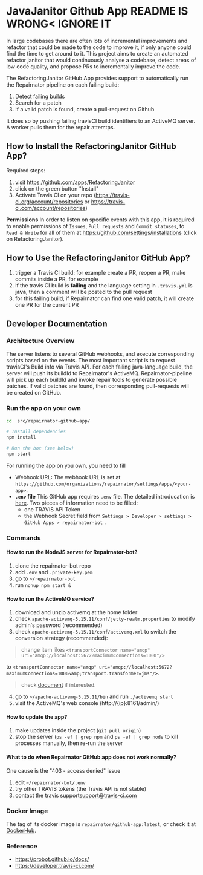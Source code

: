 # JavaJanitor Github App README IS WRONG< IGNORE IT

In large codebases there are often lots of incremental improvements and refactor that could be made to the code to
improve it, if only anyone could find the time to get around to it.
This project aims to create an automated refactor janitor that would continuously analyse a codebase, detect areas of
low code quality, and propose PRs to incrementally improve the code.

The RefactoringJanitor GitHub App provides support to automatically run the Repairnator pipeline on each failing build:

1. Detect failing builds
2. Search for a patch
3. If a valid patch is found, create a pull-request on Github

It does so by pushing failing travisCI build identifiers to an ActiveMQ server. A worker pulls them for the repair
attemtps.

## How to Install the RefactoringJanitor GitHub App?

Required steps:

1. visit https://github.com/apps/RefactoringJanitor
2. click on the green button "Install"
3. Activate Travis CI on your repo (<https://travis-ci.org/account/repositories>
   or <https://travis-ci.com/account/repositories>)

__Permissions__ In order to listen on specific events with this app, it is required to enable permissions
of `Issues`, `Pull requests` and `Commit statuses`, to `Read & Write` for all of them
at <https://github.com/settings/installations> (click on RefactoringJanitor).

## How to Use the RefactoringJanitor GitHub App?

1. trigger a Travis CI build: for example create a PR, reopen a PR, make commits inside a PR, for example
2. if the travis CI build is __failing__ and the language setting in `.travis.yml` is __java__, then a comment will be
   posted to the pull request
3. for this failing build, if Repairnator can find one valid patch, it will create one PR for the current PR

## Developer Documentation

### Architecture Overview

The server listens to several GitHub webhooks, and execute corresponding scripts based on the events. The most important
script is to request travisCI's Build info via Travis API. For each failing java-language build, the server will push
its buildId to Repairnator's ActiveMQ. Repairnator-pipeline will pick up each buildId and invoke repair tools to
generate possible patches. If valid patches are found, then corresponding pull-requests will be created on GitHub.

### Run the app on your own

```sh
cd  src/repairnator-github-app/

# Install dependencies
npm install

# Run the bot (see below)
npm start
```

For running the app on you own, you need to fill

* Webhook URL: The webhook URL is set at `https://github.com/organizations/repairnator/settings/apps/<your-app>`.
* __`.env` file__ This GitHub app requires `.env` file. The detailed introducation
  is [here](https://probot.github.io/docs/development/#manually-configuring-a-github-app). Two pieces of information
  need to be filled:
    * one TRAVIS API Token
    * the Webhook Secret field from `Settings > Developer > settings > GitHub Apps > repairnator-bot` .

### Commands

#### How to run the NodeJS server for Repairnator-bot?

1. clone the repairnator-bot repo
2. add `.env` and `.private-key.pem`
3. go to `~/repairnator-bot`
4. run `nohup npm start &`

#### How to run the ActiveMQ service?

1. download and unzip activemq at the home folder
2. check `apache-activemq-5.15.11/conf/jetty-realm.properties` to modify admin's password (recommended)
3. check `apache-activemq-5.15.11/conf/activemq.xml` to switch the conversion strategy (recommended):

> change item likes `<transportConnector name="amqp" uri="amqp://localhost:5672?maximumConnections=1000"/>`
>
to `<transportConnector name="amqp" uri="amqp://localhost:5672?maximumConnections=1000&amp;transport.transformer=jms"/>`.
> check [document](https://activemq.apache.org/amqp) if interested.

4. go to `~/apache-activemq-5.15.11/bin` and run `./activemq start`
5. visit the ActiveMQ's web console (http://{ip}:8161/admin/)

#### How to update the app?

1. make updates inside the project (`git pull origin`)
2. stop the server (`ps -ef | grep npm` and `ps -ef | grep node` to kill processes manually, then re-run the server

#### What to do when Repairnator GitHub app does not work normally?

One cause is the "403 - access denied" issue

1. edit `~/repairnator-bot/.env`
2. try other TRAVIS tokens (the Travis API is not stable)
3. contact the travis support<support@travis-ci.com>

### Docker Image

The tag of its docker image is `repairnator/github-app:latest`, or check it
at [DockerHub](https://hub.docker.com/repository/docker/repairnator/github-app).

### Reference

- https://probot.github.io/docs/
- https://developer.travis-ci.com/
